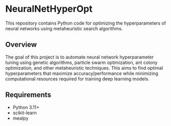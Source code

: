 # NeuralNetHyperOpt 

This repository contains Python code for optimizing the hyperparameters of neural networks using metaheuristic search algorithms.

## Overview
The goal of this project is to automate neural network hyperparameter tuning using genetic algorithms, particle swarm optimization, ant colony optimization, and other metaheuristic techniques. This aims to find optimal hyperparameters that maximize accuracy/performance while minimizing computational resources required for training deep learning models.


## Requirements
- Python 3.11+
- scikit-learn
- mealpy
